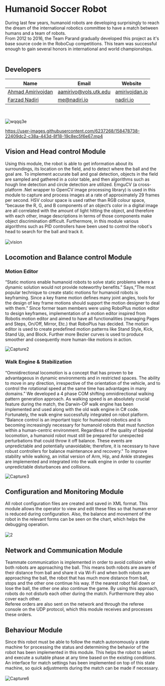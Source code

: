 # Humanoid Soccer Robot
During last few years, humanoid robots are developing surprisingly to reach the dream of the
international robotics committee to have a match between humans and a team of robots.
</br>
From 2012 to 2016, the Team Parand gradually developed this project as it's base source code in the RoboCup competitions. This team
was successful enough to gain several honors in international and world championships.
 </br></br>
 
 ## Developers
| Name                                                | Email                                                     | Website                              |
| -------------                                       | -------------                                             | -------------                        |
| [Ahmad Amirivojdan](https://github.com/amirivojdan) | [aamirivo@vols.utk.edu](mailto:aamirivo@vols.utk.edu)     | [amirivojdan.io](http://www.amirivojdan.io)   |
| [Farzad Nadiri](https://github.com/farzadnadiri)    | [me@nadiri.io](mailto:me@nadiri.io) | [nadiri.io](http://www.nadiri.io) |
</br>

![wqqq3e](https://user-images.githubusercontent.com/6237268/158467668-2b5b3fe9-ddc3-4cd9-8a8f-0246c6ecec2f.jpg)


https://user-images.githubusercontent.com/6237268/158478738-22409dc2-c38a-443d-8f18-19c8ec5f6e67.mp4



## Vision and Head control Module
Using this module, the robot is able to get information about its surroundings, its location on the field, and to detect where the ball and the goal are. To implement accurate ball and goal detection, objects in the field are sampled and gathered in a color table, and then algorithms such as hough line detection and circle detection are utilized.
EmguCV (a cross-platform .Net wrapper to OpenCV image processing library) is used in this module to capture and process images at a rate of approximately 29 frames per second.
HSV colour space is used rather than RGB colour space, “because the R, G, and B components of an object’s color in a digital image are all correlated with the amount of light hitting the object, and therefore with each other, image descriptions in terms of those components make object discrimination difficult. 
Furthermore, in this module various algorithms such as PID controllers have been used to control the robot's head to search for the ball and track it.
</br>
</br>
![vision](https://user-images.githubusercontent.com/6237268/158469069-534102eb-db8d-47e9-aa4a-df9265f78ef0.jpg)

## Locomotion and Balance control Module
### Motion Editor
“Static motions enable humanoid robots to solve static problems where a dynamic solution would not provide noteworthy benefits.” Says,“The most popular technique to create static motions for humanoid robots is keyframing. Since a key  frame motion defines many joint angles, tools for the design of key frame motions should support the motion designer to deal with them.” Since former team members were using RoboPlus motion editor to design keyframes,
implementation of a motion editor inspired from Robotis motion editor and aimed to have all functionalities (managing Pages and Steps, On/Off, Mirror, Etc.) that RoboPlus has decided.
The motion editor is used to create predefined motion patterns like Stand Style, Kick, Stand Up, and Block. Further more Bezier curves is used to produce smoother and cosequently more human-like motions in action.

![Capture2](https://user-images.githubusercontent.com/6237268/158459633-888b843f-d9c3-416b-bc16-7e2afb0abc4e.PNG)

### Walk Engine & Stabilization
“Omnidirectional locomotion is a concept that has proven to be advantageous in dynamic environments and in restricted spaces. The ability to move in any direction, irrespective of the orientation of the vehicle, and to control the rotational speed at the same time has advantages in many domains.”
We developed a 4 phase COM shifting omnidirectional walking pattern generation approach. As walking speed is an absolutely crucial feature during the match, the Darwin-OP walk engine has been implemented and used along with the old walk engine in C# code. Fortunately, the walk engine successfully integrated on robot platform. </br>
“Balance control is an important topic for humanoid robotics and is becoming increasingly necessary for humanoid robots that must function within a human-centric environment. Regardless of the quality of bipedal locomotion, a humanoid robot must still be prepared for unexpected perturbations that could throw it off balance. These events are unpredictable and  potentially unavoidable; therefore, it is necessary to have robust controllers for balance maintenance and recovery.”
To improve stability while walking, an initial version of Arm, Hip, and Ankle strategies are implemented and integrated into the walk engine in order to counter unpredictable disturbances and collisions.

![Capture3](https://user-images.githubusercontent.com/6237268/158459649-a77866aa-7b10-4d13-86fa-01e5f27a6e58.PNG)
## Configuration and Monitoring Module
All robot configuration files are created and saved in XML format. This module allows the operator to view and edit these files so that human error is reduced during configuration. Also, the balance and movement of the robot in the relevant forms can be seen on the chart, which helps the debugging operation.
</br>
</br>
![2](https://user-images.githubusercontent.com/6237268/158462108-0ecf67b9-7e59-4f31-97f8-2f29e31cfd63.png)
## Network and Communication Module
Teammate communication is implemented in order to avoid collision while both robots are approaching the ball. This means both robots are aware of their distance from ball and share it via Wi-Fi and when both robots are approaching the ball, the robot that has much more distance from ball, stops and the other one continue his way. If the nearest robot fall down or lose the ball, the other one also continue the game. By using this approach, robots do not disturb each other during the match. Furthermore they also cover each other.
</br>
 Referee orders are also sent on the network and through the referee console on the UDP protocol, which this module receives and processes these orders.
## Behaviour Module
Since this robot must be able to follow the match autonomously a state machine for processing the status and determining the behavior of the robot has been implemented in this module. This helps the robot to select and execute a suitable phase at any time based on the existing conditions. An interface for match settings has been implemented on top of this state machine, so quick adjustments during the match can be made if necessary.
</br></br>
![Capture6](https://user-images.githubusercontent.com/6237268/158462129-3b655375-fea6-44f9-b415-b3dbcad165f8.PNG)
</br></br>
